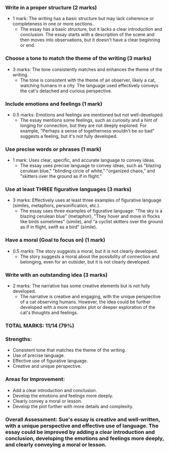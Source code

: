 ### Write in a proper structure (2 marks)

- 1 mark: The writing has a basic structure but may lack coherence or completeness in one or more sections.
  - The essay has a basic structure, but it lacks a clear introduction and conclusion. The essay starts with a description of the scene and then moves into observations, but it doesn't have a clear beginning or end.

### Choose a tone to match the theme of the writing (3 marks)

- 3 marks: The tone consistently matches and enhances the theme of the writing.
  - The tone is consistent with the theme of an observer, likely a cat, watching humans in a city. The language used effectively conveys the cat's detached and curious perspective.

### Include emotions and feelings (1 mark)

- 0.5 marks: Emotions and feelings are mentioned but not well-developed.
  - The essay mentions some feelings, such as curiosity and a hint of longing for connection, but they are not deeply explored. For example, "Perhaps a sense of togetherness wouldn't be so bad" suggests a feeling, but it's not fully developed.

### Use precise words or phrases (1 mark)

- 1 mark: Uses clear, specific, and accurate language to convey ideas.
  - The essay uses precise language to convey ideas, such as "blazing cerulean blue," "blinding circle of white," "organized chaos," and "skitters over the ground as if in flight."

### Use at least THREE figurative languages (3 marks)

- 3 marks: Effectively uses at least three examples of figurative language (similes, metaphors, personification, etc.).
  - The essay uses three examples of figurative language: "The sky is a blazing cerulean blue" (metaphor), "They hover and move in flocks like birds sometimes" (simile), and "a cyclist skitters over the ground as if in flight, swift as a bird" (simile).

### Have a moral (Goal to focus on) (1 mark)

- 0.5 marks: The story suggests a moral, but it is not clearly developed.
  - The story suggests a moral about the possibility of connection and belonging, even for an outsider, but it is not clearly developed.

### Write with an outstanding idea (3 marks)

- 2 marks: The narrative has some creative elements but is not fully developed.
  - The narrative is creative and engaging, with the unique perspective of a cat observing humans. However, the idea could be further developed with a more complex plot or deeper exploration of the cat's thoughts and feelings.

### TOTAL MARKS: 11/14 (79%)

### Strengths:

- Consistent tone that matches the theme of the writing.
- Use of precise language.
- Effective use of figurative language.
- Creative and unique perspective.

### Areas for Improvement:

- Add a clear introduction and conclusion.
- Develop the emotions and feelings more deeply.
- Clearly convey a moral or lesson.
- Develop the plot further with more details and complexity.

### Overall Assessment: Sue's essay is creative and well-written, with a unique perspective and effective use of language. The essay could be improved by adding a clear introduction and conclusion, developing the emotions and feelings more deeply, and clearly conveying a moral or lesson.

